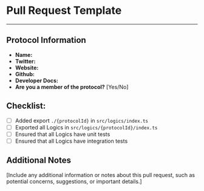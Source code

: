 # Pull Request Template

---
## Protocol Information

- **Name:**
- **Twitter:**
- **Website:**
- **Github:**
- **Developer Docs:**
- **Are you a member of the protocol?** [Yes/No]

## Checklist:

- [ ] Added export `./{protocolId}` in `src/logics/index.ts`
- [ ] Exported all Logics in `src/logics/{protocolId}/index.ts`
- [ ] Ensured that all Logics have unit tests
- [ ] Ensured that all Logics have integration tests

## Additional Notes

[Include any additional information or notes about this pull request, such as potential concerns, suggestions, or important details.]
